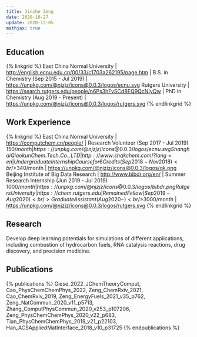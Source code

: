 ```yaml
---
title: Jinzhe Zeng
date: 2020-10-27
update: 2020-12-05
mathjax: true
---
```


## Education

{% linkgrid %}
East China Normal University | http://english.ecnu.edu.cn/00/33/c1703a262195/page.htm | B.S. in Chemistry (Sep 2015 - Jul 2019) | https://unpkg.com/@njzjz/icons@0.0.3/logos/ecnu.svg
Rutgers University | https://search.rutgers.edu/people/n6Ps3hFvSCd8EQ9QcNIyQw | PhD in Chemistry (Aug 2019 - Present) | https://unpkg.com/@njzjz/icons@0.0.3/logos/rutgers.svg
{% endlinkgrid %}

## Work Experience

{% linkgrid %}
East China Normal University | https://computchem.cn/people/ | Research Volunteer (Sep 2017 - Jul 2019)<br/>$150/month | https://unpkg.com/@njzjz/icons@0.0.3/logos/ecnu.svg
Shanghai Qiaokun Chem. Tech. Co., LTD | http://www.shqkchem.com/?lang=en | Undergraduate Internship Course for 6 Credits (Sep 2018 - Nov 2018)<br/>$340/month | https://unpkg.com/@njzjz/icons@0.0.3/logos/qk.png
Beijing Institute of Big Data Research | http://www.bibdr.org/en/ | Summer Research Internship (Jun 2019 - Jul 2019)<br/>$1000/month | https://unpkg.com/@njzjz/icons@0.0.3/logos/bibdr.png
Rutgers University | https://chem.rutgers.edu | Remained Fellow (Sep 2019 - Aug 2020)<br/>Graduate Assistant (Aug 2020 - )<br/>$3000/month | https://unpkg.com/@njzjz/icons@0.0.3/logos/rutgers.svg
{% endlinkgrid %}

## Research

Develop deep learning potentials for simulations of different applications, including combustion of hydrocarbon fuels, RNA catalysis reactions, drug discovery, and precision medicine.

## Publications

{% publications %}
Giese_2022_JChemTheoryComput,
Cao_PhysChemChemPhys_2022,
Zeng_ChemRxiv_2021,
Cao_ChemRxiv_2019,
Zeng_EnergyFuels_2021_v35_p762,
Zeng_NatCommun_2020_v11_p5713,
Zhang_ComputPhysCommun_2020_v253_p107206,
Zeng_PhysChemChemPhys_2020_v22_p683,
Tian_PhysChemChemPhys_2019_v21_p22103,
Han_ACSAppliedMatInterface_2018_v10_p31725
{% endpublications %}
